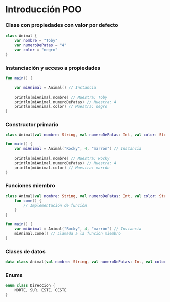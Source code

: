 # Introducción POO

### Clase con propiedades con valor por defecto

```kotlin
class Animal {
    var nombre = "Toby"
    var numeroDePatas = "4"
    var color = "negro"
}
```

### Instanciación y acceso a propiedades

```kotlin
fun main() {
    
    var miAnimal = Animal() // Instancia
    
    println(miAnimal.nombre) // Muestra: Toby
    println(miAnimal.numeroDePatas) // Muestra: 4
    println(miAnimal.color) // Muestra: negro
}
```

### Constructor primario

```kotlin
class Animal(val nombre: String, val numeroDePatas: Int, val color: String)
```
```kotlin
fun main() {
    var miAnimal = Animal("Rocky", 4, "marrón") // Instancia
        
    println(miAnimal.nombre) // Muestra: Rocky
    println(miAnimal.numeroDePatas) // Muestra: 4
    println(miAnimal.color) // Muestra: marrón
}
```

### Funciones miembro

```kotlin
class Animal(val nombre: String, val numeroDePatas: Int, val color: String) {
    fun come() {
        // Implementación de función
    }
}
```

```kotlin
fun main() {
    var miAnimal = Animal("Rocky", 4, "marrón") // Instancia
    miAnimal.come() // Llamada a la función miembro
}
```

### Clases de datos

```kotlin
data class Animal(val nombre: String, val numeroDePatas: Int, val color: String)
```

### Enums

```kotlin
enum class Direccion {
    NORTE, SUR, ESTE, OESTE
}
```
